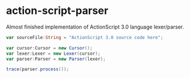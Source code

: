 # action-script-parser

Almost finished implementation of ActionScript 3.0 language lexer/parser.

```actionscript
var sourceFile:String = "ActionScript 3.0 source code here";

var cursor:Cursor = new Cursor();
var lexer:Lexer = new Lexer(cursor);
var parser:Parser = new Parser(lexer);

trace(parser.process());
```
